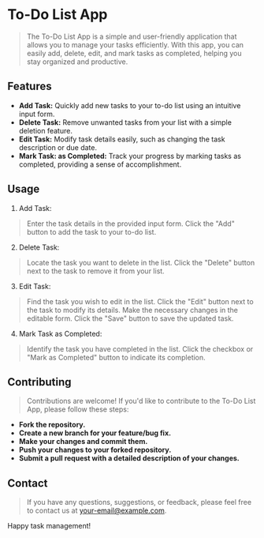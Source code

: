 # To-Do List App
> The To-Do List App is a simple and user-friendly application that allows you to manage your tasks efficiently. With this app, you can easily add, delete, edit, and mark tasks as completed, helping you stay organized and productive.

## Features
- **Add Task:** Quickly add new tasks to your to-do list using an intuitive input form.
- **Delete Task:**  Remove unwanted tasks from your list with a simple deletion feature.
- **Edit Task:**  Modify task details easily, such as changing the task description or due date.
- **Mark Task: as Completed:** Track your progress by marking tasks as completed, providing a sense of accomplishment.

## Usage
1. Add Task:
> Enter the task details in the provided input form.
Click the "Add" button to add the task to your to-do list.
2. Delete Task:
 > Locate the task you want to delete in the list.
Click the "Delete" button next to the task to remove it from your list.
3. Edit Task:
> Find the task you wish to edit in the list.
Click the "Edit" button next to the task to modify its details.
Make the necessary changes in the editable form.
Click the "Save" button to save the updated task.
4. Mark Task as Completed:
> Identify the task you have completed in the list.
Click the checkbox or "Mark as Completed" button to indicate its completion.

## Contributing
> Contributions are welcome! If you'd like to contribute to the To-Do List App, please follow these steps:

- **Fork the repository.**
- **Create a new branch for your feature/bug fix.**
- **Make your changes and commit them.**
- **Push your changes to your forked repository.**
- **Submit a pull request with a detailed description of your changes.**


## Contact
> If you have any questions, suggestions, or feedback, please feel free to contact us at your-email@example.com.

Happy task management!
